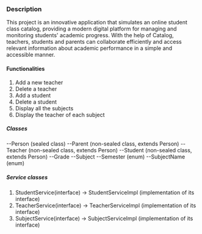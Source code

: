 
### Description
This project is an innovative application that simulates an online student class catalog, providing a modern digital platform for managing and monitoring students' academic progress. With the help of Catalog, teachers, students and parents can collaborate efficiently and access relevant information about academic performance in a simple and accessible manner.

#### Functionalities 
1) Add a new teacher
2) Delete a teacher
3) Add a student
4) Delete a student
5) Display all the subjects
6) Display the teacher of each subject

##### Classes
--Person (sealed class)
--Parent (non-sealed class, extends Person)
--Teacher (non-sealed class, extends Person)
--Student (non-sealed class, extends Person)
--Grade
--Subject
--Semester (enum)
--SubjectName (enum)

##### Service classes
1) StudentService(interface) -> StudentServiceImpl (implementation of its interface)
2) TeacherService(interface) -> TeacherServiceImpl (implementation of its interface)
3) SubjectService(interface) -> SubjectServiceImpl (implementation of its interface)
